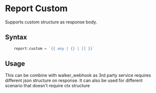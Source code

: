 # **Report Custom**
Supports custom structure as response body.

## **Syntax**
```js
    report:custom = `{{ any | {} | [] }}`
```

## **Usage**
This can be combine with walker_webhook as 3rd party service requires different json structure on response.
It can also be used for different scenario that doesn't require ctx structure